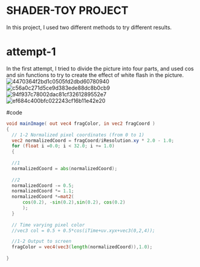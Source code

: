 # SHADER-TOY PROJECT
In this project, I used two different methods to try different results.

# attempt-1
In the first attempt, I tried to divide the picture into four parts, and used cos and sin functions to try to create the effect of white flash in the picture.
  ![4470364f2bd1c0505fd2dbd60780940](https://github.com/JUANMAOV82/AC-CT3/assets/113642935/e80405cf-9b3c-4e4d-967b-353b75932b51)
  ![c56a0c271d5ce9d383ede88dc8b0cb9](https://github.com/JUANMAOV82/AC-CT3/assets/113642935/ea137007-208b-46dd-86f2-7f22ed0b3b7e)
  ![94f937c78002dac81cf3261289552e7](https://github.com/JUANMAOV82/AC-CT3/assets/113642935/c620478c-10c9-4efc-8b76-3b9165587f5d)
  ![ef684c400bfc022243cf16b11e42e20](https://github.com/JUANMAOV82/AC-CT3/assets/113642935/e1434f52-d0cb-4f35-ae55-c8a6120939ef)

#code
  ```GLSL
  void mainImage( out vec4 fragColor, in vec2 fragCoord )
{
    // 1-2 Normalized pixel coordinates (from 0 to 1)
    vec2 normalizedCoord = fragCoord/iResolution.xy * 2.0 - 1.0;
    for (float i =0.0; i < 32.0; i += 1.0) 
    {
    
    //1
    normalizedCoord = abs(normalizedCoord);
    
    //2
    normalizedCoord -= 0.5;
    normalizedCoord *= 1.1;
    normalizedCoord *=mat2(
        cos(0.2), -sin(0.2),sin(0.2), cos(0.2)
        );
    }
    
    // Time varying pixel color
    //vec3 col = 0.5 + 0.5*cos(iTime+uv.xyx+vec3(0,2,4));

    //1-2 Output to screen
    fragColor = vec4(vec3(length(normalizedCoord)),1.0);
    
}

